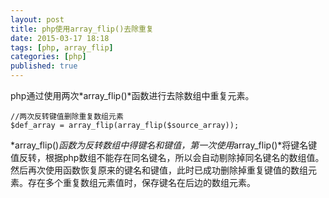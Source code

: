 ```yaml
---
layout: post
title: php使用array_flip()去除重复
date: 2015-03-17 18:18
tags: [php, array_flip]
categories: [php]
published: true
---
```


php通过使用两次*array_flip()*函数进行去除数组中重复元素。

```
//两次反转键值删除重复数组元素
$def_array = array_flip(array_flip($source_array));
```

*array_flip()*函数为反转数组中得键名和键值，第一次使用*array_flip()*将键名键值反转，根据php数组不能存在同名键名，所以会自动剔除掉同名键名的数组值。然后再次使用函数恢复原来的键名和键值，此时已成功删除掉重复键值的数组元素。存在多个重复数组元素值时，保存键名在后边的数组元素。
